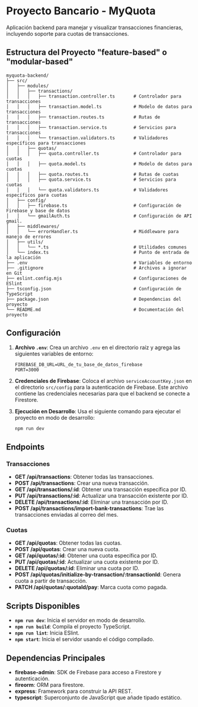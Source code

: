 
# Proyecto Bancario - MyQuota

Aplicación backend para manejar y visualizar transacciones financieras, incluyendo soporte para cuotas de transacciones.

## Estructura del Proyecto "feature-based" o "modular-based" 

```
myquota-backend/
├── src/
│   ├── modules/
│   │   ├── transactions/
│   │   │   ├── transaction.controller.ts       # Controlador para transacciones
│   │   │   ├── transaction.model.ts            # Modelo de datos para transacciones
│   │   │   ├── transaction.routes.ts           # Rutas de transacciones
│   │   │   ├── transaction.service.ts          # Servicios para transacciones
│   │   │   └── transaction.validators.ts       # Validadores específicos para transacciones
│   │   ├── quotas/
│   │   │   ├── quota.controller.ts             # Controlador para cuotas
│   │   │   ├── quota.model.ts                  # Modelo de datos para cuotas
│   │   │   ├── quota.routes.ts                 # Rutas de cuotas
│   │   │   ├── quota.service.ts                # Servicios para cuotas
│   │   │   └── quota.validators.ts             # Validadores específicos para cuotas
│   ├── config/
│   │   ├── firebase.ts                         # Configuración de Firebase y base de datos
│   │   └── gmailAuth.ts                        # Configuración de API gmail.
│   ├── middlewares/
│   │   └── errorHandler.ts                     # Middleware para manejo de errores
│   ├── utils/
│   │   └── *.ts                                # Utilidades comunes
│   └── index.ts                                # Punto de entrada de la aplicación
├── .env                                        # Variables de entorno
├── .gitignore                                  # Archivos a ignorar en Git
├── eslint.config.mjs                           # Configuraciones de ESlint
├── tsconfig.json                               # Configuración de TypeScript
├── package.json                                # Dependencias del proyecto
└── README.md                                   # Documentación del proyecto      
```

## Configuración

1. **Archivo `.env`**: Crea un archivo `.env` en el directorio raíz y agrega las siguientes variables de entorno:

   ```plaintext
   FIREBASE_DB_URL=URL_de_tu_base_de_datos_firebase
   PORT=3000
   ```

2. **Credenciales de Firebase**: Coloca el archivo `serviceAccountKey.json` en el directorio `src/config` para la autenticación de Firebase. Este archivo contiene las credenciales necesarias para que el backend se conecte a Firestore.

3. **Ejecución en Desarrollo**: Usa el siguiente comando para ejecutar el proyecto en modo de desarrollo:
   ```bash
   npm run dev
   ```

## Endpoints

### Transacciones

- **GET /api/transactions**: Obtener todas las transacciones.
- **POST /api/transactions**: Crear una nueva transacción.
- **GET /api/transactions/:id**: Obtener una transacción específica por ID.
- **PUT /api/transactions/:id**: Actualizar una transacción existente por ID.
- **DELETE /api/transactions/:id**: Eliminar una transacción por ID.
- **POST /api/transactions/import-bank-transactions**: Trae las transacciones enviadas al correo del mes.

### Cuotas

- **GET /api/quotas**: Obtener todas las cuotas.
- **POST /api/quotas**: Crear una nueva cuota.
- **GET /api/quotas/:id**: Obtener una cuota específica por ID.
- **PUT /api/quotas/:id**: Actualizar una cuota existente por ID.
- **DELETE /api/quotas/:id**: Eliminar una cuota por ID.
- **POST /api/quotas/initialize-by-transaction/:transactionId**: Genera cuota a partir de transacción.
- **PATCH /api/quotas/:quotaId/pay**: Marca cuota como pagada.

## Scripts Disponibles

- **`npm run dev`**: Inicia el servidor en modo de desarrollo.
- **`npm run build`**: Compila el proyecto TypeScript.
- **`npm run lint`**: Inicia ESlint.
- **`npm start`**: Inicia el servidor usando el código compilado.

## Dependencias Principales

- **firebase-admin**: SDK de Firebase para acceso a Firestore y autenticación.
- **fireorm**: ORM para firestore.
- **express**: Framework para construir la API REST.
- **typescript**: Superconjunto de JavaScript que añade tipado estático.
